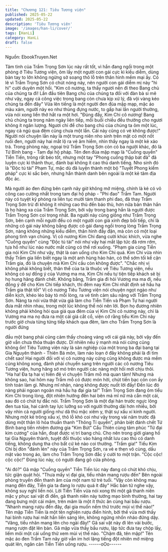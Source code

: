 ```yaml
---
title: "Chương 121: Tiêu Tương viện"
published: 2025-05-22
updated: 2025-05-22
description: 'Tiêu Tương viện'
image: '/images/han-li/cover/'
tags: [HanLi]
category: HanLi
draft: false
---
```


Nguồn: EbookTruyen.Net

Tâm tình của Trầm Trọng Sơn lúc này rất tốt, vì hắn đang ngồi
trong một phòng ở Tiêu Tương viện, ôm lấy một người con gái
cực kì kiều diễm, dùng bàn tay to lớn không ngừng sờ soạng thô
lỗ trên thân hình mềm mại ấy.
Có lẽ vì Trầm Trọng Sơn có chút nóng nảy, nên người con gái
diễm mị này "hì hì" cười duyên một hồi.
"Kim cô nương, ta thấy ngươi nên đi theo Bang chủ của chúng ta
đi! Lần đầu tiên Bang chủ của chúng ta đối với đàn bà si mê như
vậy, ngay cả công việc trong bang còn chưa kịp xử lý, đã vội vàng
kéo chúng ta đến đây" Vừa lên tiếng là một người đen đúa mập
mạp, mặc áo màu xám, người này eo như thùng đựng nước, to
gấp hai lần người thường, vừa nói xong liền thở hắt ra một hơi.
"Đúng đấy, Kim Chi cô nương! Bang chủ chúng ta trong năm ngày
liên tiếp, mỗi buổi chiều đều thưởng cho ngươi không ít ngân
lượng. Ngươi chỉ để cho bang chủ của chúng ta ôm một lúc, ngay
cả ngủ qua đêm cũng chưa một lần. Cái này cũng có vẻ không
được!" Người nói chuyện lần này là một trung niên nho sinh trên
mặt có một nốt ruồi đen, người này hai mắt lộ ra vẻ âm hiểm, nhìn
thấy ngay là một kẻ xảo trá.
Trong phòng này, ngoại trừ Trầm Trọng Sơn còn có ba người
khác, đó là Tứ Bình bang - Tam đại hộ pháp.
Tên đen đúa mập mạp là "Cuồng quyền" Tiễn Tiến, trông rất béo
tốt, nhưng một tay "Phong cuồng thập bát đả" đã luyện cực kì
thành thục, đánh bại không ít cao thủ danh tiếng.
Nho sinh đó là "Độc tú tài" Phạm Tự, mặc dù đã luyện thành một
bộ "Tuyết Phong kiếm pháp" cực kì sắc bén, nhưng hắn thành
danh bên ngoài là một kẻ tâm địa độc ác.

Mà người áo đen đứng bên cạnh nãy giờ không mở miệng, chính
là kẻ có võ công cao cường nhất trong tam đại hộ pháp - "Phi
đao" Trầm Tam. Người này có tuyệt kỹ phóng ra liên tục mười tám
thanh phi đao, đã thay Trầm Trọng Sơn trừ đi không ít những cao
thủ đến báo thù, hơn nữa bản thân hắn là họ hàng xa của Trầm
Trọng Sơn, bởi vậy trong bang hắn là người được Trầm Trọng
Sơn coi trọng nhất.
Ba người này cũng giống như Trầm Trọng Sơn, bên cạnh mỗi
người đều có một người con giá xinh đẹp bồi tiếp, chỉ là những cô
gái này không bằng được cô gái đang ngồi trong lòng Trầm Trọng
Sơn, nàng không những kiều diễm, thân hình đầy đặn, mà còn có
một loại phong tình vạn chủng.
Vị cô nương Kim Chi đang cười khúc khích, vừa nghe "Cuồng
quyền" cùng "Độc tú tài" nói như vậy hai mắt lập tức đã rơm rớm,
tựa hồ như lúc nào nước mắt cũng có thể rơi xuống.
"Phạm gia cùng Tiễn gia nói Kim Chi như vậy, thật là oan uổng
cho Kim Chi quá. Kim Chi vừa nhìn thấy Trầm gia liền biết ngay là
một anh hùng hảo hán, có thể sớm tối kề cận Trầm gia, đó là
chuyện mà Kim Chi cầu còn không được".
"Chắc nhị vị không phải không biết, thân thể của ta là thuộc về
Tiêu Tương viện, nếu không có sự đồng ý của Vương ma ma, Kim
Chi nếu tự tiện tiếp khách sẽ bị họ hung hăng đánh chết. Không
bằng, Trầm gia đi hỏi Vương ma ma đi, nếu đồng ý để cho Kim
Chi tiếp khách, thì đêm nay Kim Chi nhất định sẽ hầu hạ Trầm gia
thật tốt" Vị cô nương Tiêu Tương viện nói chuyện ngọt ngào như
diễn kịch, khéo léo bày tỏ mỗi lòng, ra vẻ tình cảm sâu nặng với
Trầm Trọng Sơn.
Nàng ta nói vừa thật vừa giả làm cho Tiễn Tiến và Phạm Tự hai
người đưa mắt nhìn nhau, trong một lúc không thể nói nên lời.
Bọn họ đương nhiên không phải không hỏi qua giá qua đêm của
vị Kim Chi cô nương này, chỉ là Vương ma ma nọ đưa ra một cái
giá cắt cổ, viện cớ rằng tiểu Kim Chi này trước giờ chưa từng
từng tiếp khách qua đêm, làm cho Trầm Trọng Sơn là người đứng

đầu một bang phái cũng cảm thấy choáng váng với cái giá này,
bởi vậy đến giờ vẫn chưa thỏa thuận được.
Dĩ nhiên nếu ỷ mạnh mà nói cứng cũng không ổn! Tiêu Tương
viện này là sản nghiệp của một trong ba đại bang tại Gia Nguyên
thành - Thiên Bá môn, làm náo loạn ở đây không phải là đi tìm
chết sao!
Hai người đối với vị cô nương này cứng cũng không được mà
mềm cũng không xong, đành phải chuyển sang trên người các cô
nương Tiêu Tương viện, hung hăng sờ mó trên người các nàng
một hồi mới chịu thôi.
"Ha ha! Đa tạ hai vị hiền đệ vì chuyện Trầm mỗ mà quan tâm!
Nhưng mà không sao, hai hôm nay Trầm mỗ có được món hời,
chút tiền bạc cỏn con ấy tính toán làm gì. Nhưng mĩ nhân, nàng
không được nuốt lời đấy! Đến lúc đó nàng phải ngoan ngoãn mà
hầu hạ đại gia ta!" Trầm Trọng Sơn đang ôm tiểu Kim Chi trong
lòng, đột nhiên hướng đến hai bên má mĩ nữ mà cắn một cái, sau
đó có chút tự đắc nói.
Trầm Trọng Sơn là một đại hán trước ngực lông đen tua tủa, hai
cánh tay lực lưỡng so với người thường dài hơn nhiều, bởi vậy
nhìn cả người giống như dã thú mặc xiêm y, thật sự xấu xí kinh
người.
Nhưng một kẻ trông xấu xí, thô lỗ khó coi như vậy trong vài năm
trước đã dùng một thân lô hỏa thuần thanh "Thông Tí quyền",
phân biệt đánh chết Tứ Bình bang tiền nhiệm đương gia "Kim
Bút" Cẩu Thiên cùng tâm phúc "Tứ đại kim cương" của hắn, đoạt
được vị trí bang chủ. Cho nên trong giới giang hồ tại Gia Nguyên
thành, tuyệt đối thuộc vào hàng nhất lưu cao thủ có danh tiếng,
không dung tha cho bất cứ kẻ nào coi thường.
"Trầm gia!" Tiểu Kim Chi bị đòn "đánh lén" này của Trầm Trọng
Sơn, ra vẻ e thẹn vô cùng, dấu mặt vào trong áo, làm cho Trầm
Trọng Sơn đắc ý cười to một trận.
"Cộc cộc! cộc cộc!" Đúng lúc này, có người đang gõ cửa phòng.

"Ai đó?" Gã mập "Cuồng quyền" Tiễn Tiến lúc này đang có chút
khó chịu, tức giận quát hỏi.
"Thưa mấy vị đại gia, tiểu nhân mang rượu đến" Bên ngoài phòng
truyền đến thanh âm của một nam tử trẻ tuổi.
"Vậy còn không mau mang đến đây, Tiễn gia ta đang lo rượu quá
ít đây" Hắc bàn tử nghe vậy, không suy nghĩ liền nói.
Lời Tiễn Tiến vừa nói xong thì một gã thanh niên mặc y phục sai
vặt đi đến, gã thanh niên này tướng mạo bình thường, hai tay
đang bưng một cái mâm, trên mâm là một ít thức ăn cùng hai bầu
rượu.
"Nhanh mang rượu đến đây, đại gia muốn nếm thử trước mùi vị
thế nào!" Tên mập Tiễn Tiến là một tên nghiện rượu điển hình,
bởi thế vừa mới thấy hai bình rượu hai mắt hắn liền sáng lên,
không ngừng nhốn nháo đứng dậy.
"Vâng, tiểu nhân mang lên cho ngài đây!" Gã sai vặt này đi lên vài
bước, mang rượn đặt lên bàn.
Gã mập vừa thấy bầu rượu, lập tức đưa tay chộp lấy, liếm môi
một cái uống thử xem mùi vị thế nào.
"Chậm đã, tên mập!" Tên mặc áo đen Trầm Tam nãy giờ vẫn im
hơi lặng tiếng đột nhiên mở miệng quát lên, ngăn cản Tiễn Tiến
uống rượu.
------oOo------
